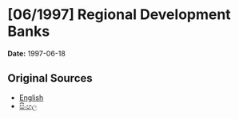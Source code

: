# [06/1997] Regional Development Banks

**Date:** 1997-06-18

## Original Sources

- [English](https://documents.gov.lk/view/acts/1997/6/06-1997_E.pdf)
- [සිංහල](https://documents.gov.lk/view/acts/1997/6/06-1997_S.pdf)
